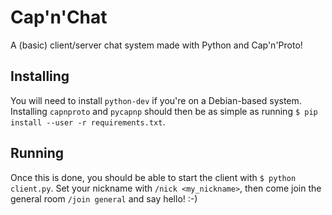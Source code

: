 Cap'n'Chat
==========

A (basic) client/server chat system made with Python and Cap'n'Proto!

Installing
----------

You will need to install `python-dev` if you're on a Debian-based system.
Installing `capnproto` and `pycapnp` should then be as simple as running `$ pip install --user -r requirements.txt`.


Running
-------

Once this is done, you should be able to start the client with `$ python client.py`.
Set your nickname with `/nick <my_nickname>`, then come join the general room `/join general` and say hello! :-)
